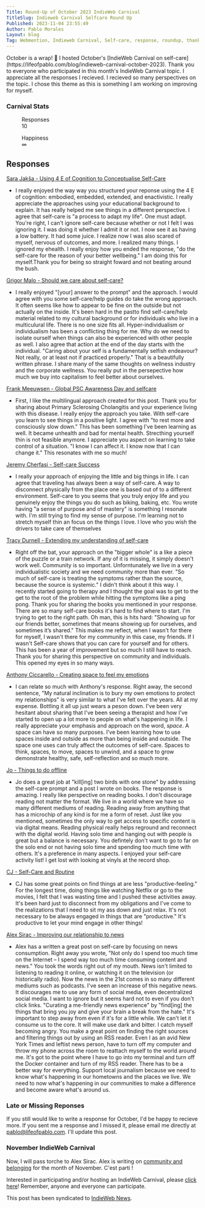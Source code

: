 ```yaml
---
Title: Round-Up of October 2023 IndieWeb Carnival
TitleSlug: Indieweb Carnival Selfcare Round Up
Published: 2023-11-04 23:55:49
Author: Pablo Morales
Layout: blog
Tag: Webmention, Indieweb Carnival, Self-care, response, roundup, thank you
---
```

<div class="f4 roboto black" markdown="1">
October is a wrap! 🎃 I hosted October's [IndieWeb Carnival on self-care](https://lifeofpablo.com/blog/indieweb-carnival-october-2023). Thank you to everyone who participated in this month's IndieWeb Carnival topic. I appreciate all the responses I recieved. I recieved so many perspectives on the topic. I chose this theme as this is something I am working on improving for myself. 

<div class="pa3 pa5-ns " data-name="slab-stat-small">
  <h3 class="f4 ttu tracked bg-black yellow">Carnival Stats</h3>
  <div class="cf">
    <dl class="fl fn-l w-50 dib-l w-auto-l lh-title mr5-l">
      <dd class="f6 fw4 ml0">Responses</dd>
      <dd class="f3 fw6 ml0">10</dd>
    </dl>
    <dl class="fl fn-l w-50 dib-l w-auto-l lh-title mr5-l">
      <dd class="f6 fw4 ml0">Happiness</dd>
      <dd class="f3 fw6 ml0">∞</dd>
    </dl>
</div>
</div>

## Responses
[Sara Jakša - Using 4 E of Cognition to Conceptualise Self-Care](https://sarajaksa.eu/2023/10/indieweb-carnival-october-2023-using-4-e-of-cognition-to-conceptualise-self-care/)

* I really enjoyed the way way you structured your reponse using the 4 E of cognition: embodied, embedded, extended, and enactivistic. I really appreciate the approaches using your educational background to explain. It has really helped me see things in a different perspective. I agree that self-care is "a process to adapt my life". One must adapt. You're right, I can't ignore self-care because whether or not I felt I was ignoring it. I was doing it whether I admit it or not. I now see it as having a low battery. It had some juice. I realize now I was also scared of myself, nervous of outcomes, and more. I realized many things. I ignored my ehealth. I really enjoy how you ended the response, "do the self-care for the reason of your better wellbeing." I am doing this for myself.Thank you for being so straight foward and not beating around the bush. 

[Grigor Malo - Should we care about self-care?](https://grgml.xyz/blog/indieweb-carnival-self-care/)

* I really enjoyed "[your] answer to the prompt" and the approach. I would agree with you some self-care/help guides do take the wrong approach. It often seems like how to appear to be fine on the outside but not actually on the inside. It's been hard in the pastto find self-care/help material related to my cultural background or for individuals who live in a multiculural life. There is no one size fits all. Hyper-individualism or individualism has been a conflicting thing for me. Why do we need to isolate ourself when things can also be experienced with other people as well. I also agree that action at the end of the day starts with the individual. "Caring about your self is a fundamentally selfish endeavour? Not really, or at least not if practiced properly." That is a beautifully written phrase. I share many of the same thoughts on wellness industry and the corporate wellness. You really put in the persepective how much we buy into capitalism to feel better about ourselves.

[Frank Meeuwsen - Global PSC Awareness Day and selfcare](https://diggingthedigital.com/global-psc-awareness-day-and-selfcare/)

* First, I like the multilingual approach created for this post. Thank you for sharing about Primary Sclerosing Cholangitis and your experience living with this disease. I really enjoy the approach you take. With self-care you learn to see things in a positive light. I agree with "to rest more and consciously slow down."  This has been something I've been learning as well. It became unhealth and bad for mental health. Strecthing yourself thin is not feasible anymore. I appreciate you aspect on learning to take control of a situation. "I know I can affect it. I know now that I can change it." This resonates with me so much!  

[Jeremy Cherfasi - Self-care Success](https://www.jeremycherfas.net/blog/selfcare-success)

* I really your approach of enjoying the little and big things in life. I can agree that traveling has always been a way of self-care. A way to disconnect physically from the place one is based out of to a different environment. Self-care to you seems that you truly enjoy life and you genuinely enjoy the things you do such as biking, baking, etc. You wrote having "a sense of purpose and of mastery" is something I resonate with. I'm still trying to find my sense of purpose. I'm learning not to stretch myself thin an focus on the things I love. I love who you wish the drivers to take care of themselves

[Tracy Durnell - Extending my understanding of self-care](https://tracydurnell.com/2023/10/14/extending-my-understanding-of-self-care-indieweb-carnival-october-2023/)

* Right off the bat, your approach on the "bigger whole" is a like a piece of the puzzle or a train network. If any of it is missing, it simply doesn't work well. Community is so important. Unforntunately we live in a very individualistic society and we need community more than ever. "So much of self-care is treating the symptoms rather than the source, because the source is systemic." I didn't think about it this way. I recently started going to therapy and I thought the goal was to get to the get to the root of the problem while hitting the symptoms like a ping pong. Thank you for sharing the books you mentioned in your response. There are so many self-care books it's hard to find where to start. I'm trying to get to the right path. Oh man, this is hits hard: "Showing up for our friends better, sometimes that means showing up for ourselves, and sometimes it’s shared." This makes me reflect, when I wasn't for there for myself, I wasn't there for my community in this case, my friends. If I wasn't  Self-care shows that you can care for yourself and for others. This has been a year of improvement but so much I still have to reach. Thank you for sharing this perspective on community and individuals. This opened my eyes in so many ways.

[Anthony Ciccarello - Creating space to feel my emotions](https://www.ciccarello.me/blog/2023/11/01/creating-space-to-feel-my-emotions/)

* I can relate so much with Anthony's response. Right away, the second sentence, "My natural inclination is to bury my own emotions to protect my relationships" is very similar to what I've felt over the years. All at my expense. Bottling it all up just wears a peson down. I've been very hesitant about sharing that I've been seeing a therapist and how I've started to open up a lot more to people on what's happening in life. I really appreciate your emphasis and approach on the word, *space*. A space can have so many purposes.  I've been learning how to use spaces inside and outside as more than being inside and outside. The space one uses can truly affect the outcomes of self-care. Spaces to think, spaces, to move, spaces to unwind, and a space to grow demonstrate healthy, safe, self-reflection and so much more. 

[Jo - Things to do offline](https://dead.garden/blog/things-to-do-offline.html)

* Jo does a great job at "kill[ing] two birds with one stone" by addressing the self-care prompt and a post I wrote on books. The response is amazing. I really like perspective on reading books. I don't discourage reading not matter the format. We live in a world where we have so many different mediums of reading. Reading away from anything that has a microchip of any kind is for me a form of reset. Just like you mentioned, sometimes the only way to get access to specific content is via digital means. Reading physical really helps reground and reconnect with the digital world. Having solo time and hanging out with people is great but a balance is necessary. You defintely don't want to go to far on the solo end or not having solo time and spending too much time with others. It's a preference in many aspects. I enjoyed your self-care activity list! I get lost with looking at vinyls at the record shop.

[CJ - Self-Care and Routine](https://ww0cj.radio/blog/2023/self-care-routine/)

* CJ has some great points on find things at are less "productive-feeling." For the longest time, doing things like watching Netflix or go to the movies, I felt that I was wasting time and I pushed these activities away. It's been hard just to disconnect from my obligations and I've come to the realizations that I need to sit my ass down and just relax. It's not necessary to be always engaged in things that are "productive." It's productive to let your mind engage in other things!

[Alex Sirac - Improving our relationship to news](https://alexsirac.com/improving-our-relationship-to-news/)

* Alex has a written a great post on self-care by focusing on news consumption. Right away you wrote, "Not only do I spend too much time on the Internet – I spend way too much time consuming content and news." You took the words right out of my mouth. News isn't limited to listening to reading it online, or watching it on the television (or historically radio). Now the news in the 21st comes in so many different mediums such as podcasts. I've seen an increase of this negative news. It discourages me to use any form of social media, even decentralized social media. I want to ignore but it seems hard not to even if you don't click links. "Curating a me-friendly news experience" by "find[ing] the things that bring you joy and give your brain a break from the hate." It's important to step away from even if it's for a little while. We can't let it consume us to the core. It will make use dark and bitter. I catch myself becoming angry. You make a great point on finding the right sources and filtering things out by using an RSS reader. Even I as an avid New York Times and leftist news person, have to turn off my computer and throw my phone across the room to reattach myself to the world around me. It's got to the point where I have to go into my terminal and turn off the Docker container and turn of my RSS reader. There has to be a better way for everything. Support local journalism because we need to know what's happening in our hometowns and the places we live. We need to now what's happening in our communities to make a difference and become aware what's around us. 

### Late or Missing Reponses
If you still would like to write a response for October, I'd be happy to recieve more. If you sent me a response and I missed it, please email me directly at pablo@lifeofpablo.com. I'll update this post.

### November IndieWeb Carnival
Now, I will pass torche to Alex Sirac. Alex is writing on [community and belonging](https://alexsirac.com/indieweb-carnival-community-and-belonging/) for the month of November. C'est parti !

Interested in participating and/or hosting an IndieWeb Carnival, please [click here](https://indieweb.org/indieweb-carnival)! Remember, anyone and everyone can participate. 

<p>This post has been syndicated to <a href="https://news.indieweb.org/en" class="u-syndication">IndieWeb News</a>.</p>

</div>
